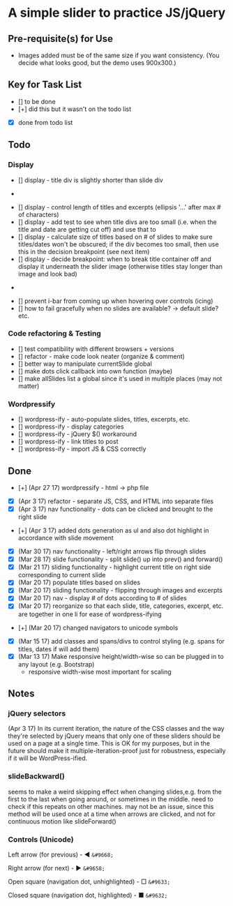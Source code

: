 # A simple slider to practice JS/jQuery

## Pre-requisite(s) for Use 
- Images added must be of the same size if you want consistency. (You decide what looks good, but the demo uses 900x300.)


## Key for Task List
- [] to be done
- [+] did this but it wasn't on the todo list
- [x] done from todo list

## Todo

### Display
- [] display - title div is slightly shorter than slide div
- ~~~[] nav functionality - select by title on right side~~~
- [] display - control length of titles and excerpts (ellipsis '...' after max # of characters)
- [] display - add test to see when title divs are too small (i.e. when the title and date are getting cut off) and use that to 
- [] display - calculate size of titles based on # of slides to make sure titles/dates won't be obscured; if the div becomes too small, then use this in the decision breakpoint (see next item)
- [] display - decide breakpoint: when to break title container off and display it underneath the slider image (otherwise titles stay longer than image and look bad)
- ~~~[] complete a mockup that looks like finished product, to make sure styles are set~~~
- [] prevent i-bar from coming up when hovering over controls (icing)
- [] how to fail gracefully when no slides are available? -> default slide? etc.

### Code refactoring & Testing
- [] test compatibility with different browsers + versions
- [] refactor - make code look neater (organize & comment)
- [] better way to manipulate currentSlide global
- [] make dots click callback into own function (maybe)
- [] make allSlides list a global since it's used in multiple places (may not matter)

### Wordpressify
- [] wordpress-ify - auto-populate slides, titles, excerpts, etc.
- [] wordpress-ify - display categories
- [] wordpress-ify - jQuery $() workaround
- [] wordpress-ify - link titles to post
- [] wordpress-ify - import JS & CSS correctly

## Done
- [+] (Apr 27 17) wordpressify - html -> php file
- [x] (Apr 3 17) refactor - separate JS, CSS, and HTML into separate files
- [x] (Apr 3 17) nav functionality - dots can be clicked and brought to the right slide
- [+] (Apr 3 17) added dots generation as ul and also dot highlight in accordance with slide movement
- [x] (Mar 30 17) nav functionality - left/right arrows flip through slides
- [x] (Mar 28 17) slide functionality - split slide() up into prev() and forward()
- [x] (Mar 21 17) sliding functionality - highlight current title on right side corresponding to current slide
- [x] (Mar 20 17) populate titles based on slides
- [x] (Mar 20 17) sliding functionality - flipping through images and excerpts
- [x] (Mar 20 17) nav - display # of dots according to # of slides
- [x] (Mar 20 17) reorganize so that each slide, title, categories, excerpt, etc. are together in one li for ease of wordpress-ifying
- [+] (Mar 20 17) changed navigators to unicode symbols
- [x] (Mar 15 17) add classes and spans/divs to control styling (e.g. spans for titles, dates if will add them)
- [x] (Mar 13 17) Make responsive height/width-wise so can be plugged in to any layout (e.g. Bootstrap)
	- responsive width-wise most important for scaling

## Notes

### jQuery selectors

(Apr 3 17) In its current iteration, the nature of the CSS classes and the way they're selected by jQuery means that only one of these sliders should be used on a page at a single time. This is OK for my purposes, but in the future should make it multiple-iteration-proof just for robustness, especially if it will be WordPress-ified.

### slideBackward()

seems to make a weird skipping effect when changing slides,e.g. from the first to the last when going around, or sometimes in the middle. need to check if this repeats on other machines. may not be an issue, since this method will be used once at a time when arrows are clicked, and not for continuous motion like  slideForward()

### Controls (Unicode)

Left arrow (for previous) - &#9668; ```&#9668;```

Right arrow (for next) - &#9658; ```&#9658;```

Open square (navigation dot, unhighlighted) - &#9633; ```&#9633;```

Closed square (navigation dot, highlighted) - &#9632; ```&#9632;```